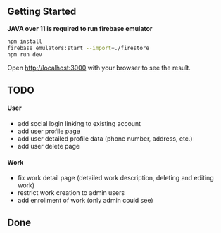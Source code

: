 ## Getting Started

**JAVA over 11 is required to run firebase emulator**

```bash
npm install
firebase emulators:start --import=./firestore
npm run dev
```

Open [http://localhost:3000](http://localhost:3000) with your browser to see the result.

## TODO

#### User
- add social login linking to existing account
- add user profile page
- add user detailed profile data (phone number, address, etc.)
- add user delete page

#### Work
- fix work detail page (detailed work description, deleting and editing work)
- restrict work creation to admin users
- add enrollment of work (only admin could see)

## Done